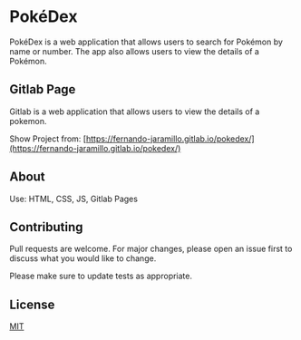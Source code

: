 # PokéDex

PokéDex is a web application that allows users to search for Pokémon by name or number. The app also allows users to view the details of a Pokémon.

## Gitlab Page

Gitlab is a web application that allows users to view the details of a pokemon.

Show Project from: [https://fernando-jaramillo.gitlab.io/pokedex/](https://fernando-jaramillo.gitlab.io/pokedex/)

## About

Use: HTML, CSS, JS, Gitlab Pages

## Contributing
Pull requests are welcome. For major changes, please open an issue first to discuss what you would like to change.

Please make sure to update tests as appropriate.

## License
[MIT](https://choosealicense.com/licenses/mit/)